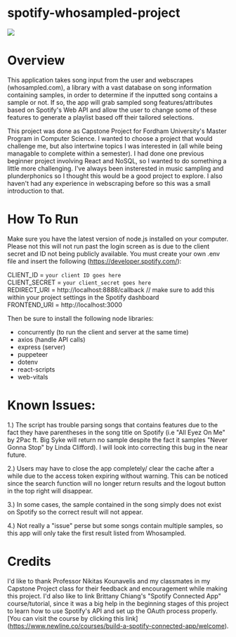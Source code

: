 # spotify-whosampled-project

![](https://github.com/zalenn/spotify-whosampled-project/blob/main/PlaylistMakerDemo.gif)


# Overview
This application takes song input from the user and webscrapes (whosampled.com), a library with a vast database on song information containing samples, in order to determine if the inputted song contains a sample or not. If so, the app will grab sampled song features/attributes based on Spotify's Web API and allow the user to change some of these features to generate a playlist based off their tailored selections. 

This project was done as Capstone Project for Fordham University's Master Program in Computer Science. I wanted to choose a project that would challenge me, but also intertwine topics I was interested in (all while being managable to complete within a semester). I had done one previous beginner project involving React and NoSQL, so I wanted to do something a little more challenging. I've always been insterested in music sampling and plunderphonics so I thought this would be a good project to explore. I also haven't had any experience in webscraping before so this was a small introduction to that. 

# How To Run
Make sure you have the latest version of node.js installed on your computer. 
Please not this will not run past the login screen as is due to the client secret and ID not being publicly available. You must create your own .env file and insert the following (https://developer.spotify.com/): 

CLIENT_ID = ``` your client ID goes here ``` <br />
CLIENT_SECRET = ``` your client_secret goes here ``` <br />
REDIRECT_URI = http://localhost:8888/callback // make sure to add this within your project settings in the Spotify dashboard <br />
FRONTEND_URI = http://localhost:3000 <br />


Then be sure to install the following node libraries:
- concurrently (to run the client and server at the same time)
- axios (handle API calls)
- express (server)
- puppeteer
- dotenv
- react-scripts
- web-vitals


# Known Issues: 

1.) The script has trouble parsing songs that contains features due to the fact they have parentheses in the song title on Spotify (i.e "All Eyez On Me" by 2Pac ft. Big Syke will return no sample despite the fact it samples "Never Gonna Stop" by Linda Clifford). I will look into correcting this bug in the near future.

2.) Users may have to close the app completely/ clear the cache after a while due to the access token expiring without warning. This can be noticed since the search function will no longer return results and the logout button in the top right will disappear. 

3.) In some cases, the sample contained in the song simply does not exist on Spotify so the correct result will not appear. 

4.) Not really a "issue" perse but some songs contain multiple samples, so this app will only take the first result listed from Whosampled.

# Credits 
I'd like to thank Professor Nikitas Kounavelis and my classmates in my Capstone Project class for their feedback and encouragement while making this project. I'd also like to link Brittany Chiang's "Spotify Connected App" course/tutorial, since it was a big help in the beginning stages of this project to learn how to use Spotify's API and set up the OAuth process properly. [You can visit the course by clicking this link] (https://www.newline.co/courses/build-a-spotify-connected-app/welcome).
